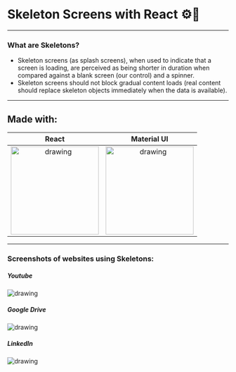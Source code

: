 # Skeleton Screens with React ⚙️🌟
---
### What are Skeletons?
- Skeleton screens (as splash screens), when used to indicate that a screen is loading, are perceived as being shorter in duration when compared against a blank screen (our control) and a spinner.
- Skeleton screens should not block gradual content loads (real content should replace skeleton objects immediately when the data is available).

---

## Made with:
React | Material UI
:-------------------------:|:-------------------------:
<img src="https://upload.wikimedia.org/wikipedia/commons/thumb/a/a7/React-icon.svg/330px-React-icon.svg.png" alt="drawing" width="200" />  |  <img src="https://upload.wikimedia.org/wikipedia/commons/thumb/c/c7/Google_Material_Design_Logo.svg/330px-Google_Material_Design_Logo.svg.png" alt="drawing" width="200" style="float: left;" />

---

### Screenshots of websites using Skeletons:
##### Youtube
<img src="https://miro.medium.com/max/945/0*ABjKedHjIe8El9RJ.png" alt="drawing"/>

##### Google Drive
<img src="https://miro.medium.com/max/945/0*Z47w4-DkaWPY92HO.png" alt="drawing"/>

##### LinkedIn
<img src="https://miro.medium.com/max/945/0*9uxZA3XMHNjJsLT5.png" alt="drawing"/>
